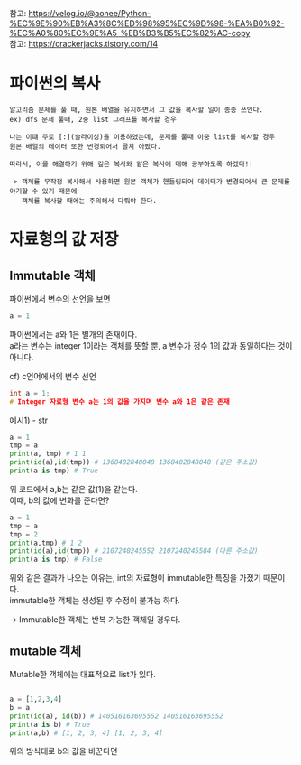 참고: https://velog.io/@aonee/Python-%EC%9E%90%EB%A3%8C%ED%98%95%EC%9D%98-%EA%B0%92-%EC%A0%80%EC%9E%A5-%EB%B3%B5%EC%82%AC-copy  
참고: https://crackerjacks.tistory.com/14


# 파이썬의 복사
```
알고리즘 문제를 풀 때, 원본 배열을 유지하면서 그 값을 복사할 일이 종종 쓰인다.
ex) dfs 문제 풀때, 2중 list 그래프를 복사할 경우

나는 이떄 주로 [:](슬라이싱)을 이용하였는데, 문제를 풀때 이중 list를 복사할 경우
원본 배열의 데이터 또한 변경되어서 골치 아팠다. 

따라서, 이를 해결하기 위해 깊은 복사와 얕은 복사에 대해 공부하도록 하겠다!!

-> 객체를 무작정 복사해서 사용하면 원본 객체가 핸들링되어 데이터가 변경되어서 큰 문제를 야기할 수 있기 때문에 
   객체를 복사할 때에는 주의해서 다뤄야 한다.
```

# 자료형의 값 저장

## Immutable 객체

파이썬에서 변수의 선언을 보면
``` python
a = 1
```
  
파이썬에서는 a와 1은 별개의 존재이다.  
a라는 변수는 integer 1이라는 객체를 뜻할 뿐, a 변수가 정수 1의 값과 동일하다는 것이 아니다.  

cf) c언어에서의 변수 선언
``` c
int a = 1;
# Integer 자료형 변수 a는 1의 값을 가지며 변수 a와 1은 같은 존재
```

예시1) - str
``` python
a = 1
tmp = a
print(a, tmp) # 1 1
print(id(a),id(tmp)) # 1368402848048 1368402848048 (같은 주소값)
print(a is tmp) # True
```

위 코드에서 a,b는 같은 값(1)을 같는다.  
이때, b의 값에 변화를 준다면?
``` python
a = 1
tmp = a
tmp = 2
print(a,tmp) # 1 2
print(id(a),id(tmp)) # 2107240245552 2107240245584 (다른 주소값)
print(a is tmp) # False
```
위와 같은 결과가 나오는 이유는, int의 자료형이 immutable한 특징을 가졌기 때문이다.  
immutable한 객체는 생성된 후 수정이 불가능 하다.  

-> Immutable한 객체는 반복 가능한 객체일 경우다.
## mutable 객체

Mutable한 객체에는 대표적으로 list가 있다.  
``` python

a = [1,2,3,4]
b = a
print(id(a), id(b)) # 140516163695552 140516163695552
print(a is b) # True
print(a,b) # [1, 2, 3, 4] [1, 2, 3, 4]
```
위의 방식대로 b의 값을 바꾼다면
``` python


```
